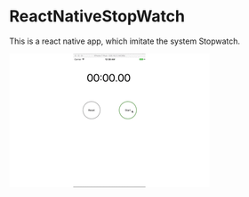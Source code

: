 # ReactNativeStopWatch

This is a react native app, which imitate the system Stopwatch.

![alt tag](https://github.com/g-enius/ReactNativeStopWatch/blob/master/demo.gif)
